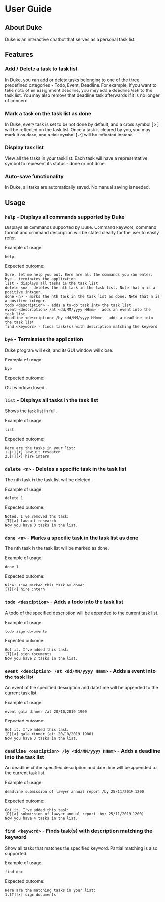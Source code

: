 # User Guide

## About Duke
Duke is an interactive chatbot that serves as a personal task list.

## Features

### Add / Delete a task to task list
In Duke, you can add or delete tasks belonging to one of the three predefined categories - Todo, Event, Deadline.
For example, if you want to take note of an assignment deadline, you may add a deadline task to the task list.
You may also remove that deadline task afterwards if it is no longer of concern.

### Mark a task on the task list as done
In Duke, every task is set to be not done by default, and a cross symbol [✗] will be reflected on the task list. Once a task is cleared by you, you may mark it as done, and a tick symbol [✓] will be reflected instead.

### Display task list
View all the tasks in your task list. Each task will have a representative symbol to represent its status - done or not done.

### Auto-save functionality
In Duke, all tasks are automatically saved. No manual saving is needed.

## Usage

### `help` - Displays all commands supported by Duke

Displays all commands supported by Duke. Command keyword, command format and command description will be stated clearly for the user to easily refer.

Example of usage: 

`help`

Expected outcome:

`Sure, let me help you out. Here are all the commands you can enter:`<br/>
`bye - terminates the application`<br/>
`list - displays all tasks in the task list`<br/>
`delete <n> - deletes the nth task in the task list. Note that n is a positive integer.`<br/>
`done <n> - marks the nth task in the task list as done. Note that n is a positive integer.`<br/>
`todo <description> - adds a to-do task into the task list`<br/>
`event <description> /at <dd/MM/yyyy HHmm> - adds an event into the task list`<br/>
`deadline <description> /by <dd/MM/yyyy HHmm> - adds a deadline into the task list`<br/>
`find <keyword> - finds tasks(s) with description matching the keyword`

### `bye` - Terminates the application

Duke program will exit, and its GUI window will close.

Example of usage: 

`bye`

Expected outcome:

GUI window closed.

### `list` - Displays all tasks in the task list

Shows the task list in full.

Example of usage: 

`list`

Expected outcome:

`Here are the tasks in your list:`<br/>`1.[T][✗] lawsuit research`<br/>`2.[T][✗] hire intern`

### `delete <n>` - Deletes a specific task in the task list

The nth task in the task list will be deleted.

Example of usage: 

`delete 1`

Expected outcome:

`Noted. I've removed ths task:`<br/>`[T][✗] lawsuit research`<br/>`Now you have 0 tasks in the list.`

### `done <n>` - Marks a specific task in the task list as done

The nth task in the task list will be marked as done.

Example of usage: 

`done 1`

Expected outcome:

`Nice! I've marked this task as done:`<br/>`[T][✓] hire intern`

### `todo <desciption>` - Adds a todo into the task list

A todo of the specified description will be appended to the current task list.

Example of usage: 

`todo sign documents`

Expected outcome:

`Got it. I've added this task:`<br/>`[T][✗] sign documents`<br/>`Now you have 2 tasks in the list.`

### `event <desciption> /at <dd/MM/yyyy HHmm>` - Adds a event into the task list

An event of the specified description and date time will be appended to the current task list.

Example of usage: 

`event gala dinner /at 20/10/2019 1900`

Expected outcome:

`Got it. I've added this task:`<br/>`[E][✗] gala dinner (at: 20/10/2019 1900)`<br/>`Now you have 3 tasks in the list.`

### `deadline <desciption> /by <dd/MM/yyyy HHmm>` - Adds a deadline into the task list

An deadline of the specified description and date time will be appended to the current task list.

Example of usage: 

`deadline submission of lawyer annual report /by 25/11/2019 1200`

Expected outcome:

`Got it. I've added this task:`<br/>`[D][✗] submission of lawyer annual report (by: 25/11/2019 1200)`<br/>`Now you have 4 tasks in the list.`

### `find <keyword>` - Finds task(s) with description matching the keyword

Show all tasks that matches the specified keyword. Partial matching is also supported.

Example of usage: 

`find doc`

Expected outcome:

`Here are the matching tasks in your list:`<br/>`1.[T][✗] sign documents`

